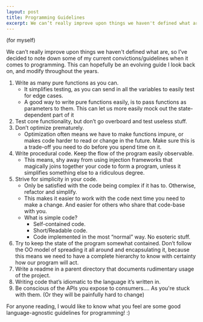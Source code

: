 ```yaml
---
layout: post
title: Programming Guidelines
excerpt: We can’t really improve upon things we haven't defined what are, so I’ve decided to note down some of my current convictions/guidelines when it comes to programming.
---
```

(for myself)

We can’t really improve upon things we haven't defined what are, 
so I’ve decided to note down some of my current convictions/guidelines when it comes to programming. 
This can hopefully be an evolving guide I look back on, and modify throughout the years.

1. Write as many pure functions as you can.
    * It simplifies testing, as you can send in all the variables to easily test for edge cases.
    * A good way to write pure functions easily, is to pass functions as parameters to them. 
This can let us more easily mock out the state-dependent part of it
2. Test core functionality, but don’t go overboard and test useless stuff.
3. Don’t optimize prematurely.
    * Optimization often means we have to make functions impure, or makes code 
harder to read or change in the future. Make sure this is a trade-off you need to do before you spend time on it.
4. Write procedural code. Keep the flow of the program easily observable.
    * This means, shy away from using injection frameworks that magically joins together 
your code to form a program, unless it simplifies something else to a ridiculous degree.
5. Strive for simplicity in your code.
    * Only be satisfied with the code being complex if it has to. Otherwise, refactor and simplify.
    * This makes it easier to work with the code next time you need to make a 
change. And easier for others who share that code-base with you.
    * What is simple code?
        * Self-contained code.
        * Short/Readable code.
        * Code implemented in the most “normal” way. No esoteric stuff.
6. Try to keep the state of the program somewhat contained. Don’t follow the 
OO model of spreading it all around and encapsulating it, because this means 
we need to have a complete hierarchy to know with certainty how our program will act.
7. Write a readme in a parent directory that documents rudimentary usage of the project.
8. Writing code that’s idiomatic to the language it’s written in. 
9. Be conscious of the APIs you expose to consumers.... As you're stuck with them.
 (Or they will be painfully hard to change)

For anyone reading, I would like to know what you feel are some good language-agnostic guidelines for programming! :)
